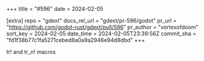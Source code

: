 +++
title = "#596"
date = 2024-02-05

[extra]
repo = "gdext"
docs_rel_url = "gdext/pr-596/godot"
pr_url = "https://github.com/godot-rust/gdext/pull/596"
pr_author = "vortexofdoom"
sort_key = 2024-02-05
date_time = 2024-02-05T23:39:56Z
commit_sha = "fd1f38b77c1fa5271cebed8a0a9a2946e94d8dbd"
+++

tr! and tr_n! macros
